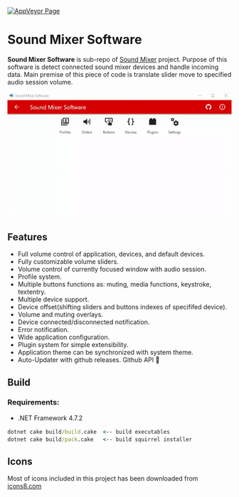 [![AppVeyor Page](https://img.shields.io/appveyor/build/Krystian20857/soundmixersoftware?style=for-the-badge)](https://ci.appveyor.com/project/Krystian20857/soundmixersoftware)

# Sound Mixer Software
**Sound Mixer Software** is sub-repo of [Sound Mixer](https://github.com/Krystian20857/SoundMixer) project. Purpose of this software is detect connected sound mixer devices and handle incoming data.
Main premise of this piece of code is translate slider move to specified audio session volume.

<p align="center">
  <img width="600" src="github/images/showcase.gif">
</p>

## Features
* Full volume control of application, devices, and default devices.
* Fully customizable volume sliders.
* Volume control of currently focused window with audio session.
* Profile system.
* Multiple buttons functions as: muting, media functions, keystroke, textentry.
* Multiple device support.
* Device offset(shifting sliders and buttons indexes of specififed device).
* Volume and muting overlays.
* Device connected/disconnected notification.
* Error notification.
* Wide application configuration.
* Plugin system for simple extensibility.
* Application theme can be synchronized with system theme.
* Auto-Updater with github releases. Github API 🙏

## Build
### Requirements:
  * .NET Framework 4.7.2
```cmd
dotnet cake build/build.cake  <-- build executables
dotnet cake build/pack.cake   <-- build squirrel installer
```

## Icons
Most of icons included in this project has been downloaded from [icons8.com](https://icons8.com)
